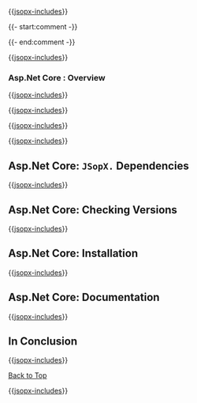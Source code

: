 ﻿{{[jsopx-includes](AllGlobal/Master/Includes/Sections/Technologies/AspNetCore/Header.md)}}

{{- start:comment -}}
<!-- START JSOPX NOVA DOCX HEADER
group: 'Technologies'
subGroup: 'Asp.Net Core'
isDraft: true
isProductionReady: true
toc: true
END JSOPX NOVA DOCX HEADER -->
{{- end:comment -}}

{{[jsopx-includes](AllGlobal/Master/Includes/Common/Draft-Notice.md)}}

### Asp.Net Core : Overview

{{[jsopx-includes](AllGlobal/Master/Includes/Sections/Technologies/AspNetCore/Overview.md)}}

{{[jsopx-includes](AllGlobal/Master/Includes/Common/Current-Phase.md)}}

{{[jsopx-includes](AllGlobal/Master/Includes/Sections/Technologies/AspNetCore/BodyContent.md)}}

{{[jsopx-includes](AllGlobal/Master/Includes/Common/Alerts-Current.md)}}


## Asp.Net Core: `JSopX.` Dependencies

{{[jsopx-includes](AllGlobal/Master/Includes/Sections/Technologies/AspNetCore/JsopxDependencies.md)}}


## Asp.Net Core: Checking Versions

{{[jsopx-includes](AllGlobal/Master/Includes/Sections/Technologies/AspNetCore/CheckingVersions.md)}}


## Asp.Net Core: Installation

{{[jsopx-includes](AllGlobal/Master/Includes/Sections/Technologies/AspNetCore/Installation.md)}}

## Asp.Net Core: Documentation

{{[jsopx-includes](AllGlobal/Master/Includes/Sections/Technologies/AspNetCore/Documentation.md)}}

## In Conclusion

{{[jsopx-includes](AllGlobal/Master/Includes/Sections/Technologies/AspNetCore/InConclusion.md)}}

[Back to Top](#table-of-contents)

{{[jsopx-includes](AllGlobal/Master/Includes/Layout/Footer.md)}}